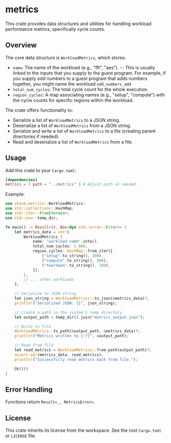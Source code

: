 # metrics

This crate provides data structures and utilities for handling workload performance metrics, specifically cycle counts.

## Overview

The core data structure is `WorkloadMetrics`, which stores:

- `name`: The name of the workload (e.g., "fft", "aes"). -- This is usually linked to the inputs that you supply to the guest program. For example,
   if you supply odd numbers to a guest program that adds numbers together, you might name the workload `odd_numbers_add`
- `total_num_cycles`: The total cycle count for the whole execution.
- `region_cycles`: A map associating names (e.g., "setup", "compute") with the cycle counts for specific regions within the workload.

The crate offers functionality to:

- Serialize a list of `WorkloadMetrics` to a JSON string.
- Deserialize a list of `WorkloadMetrics` from a JSON string.
- Serialize and write a list of `WorkloadMetrics` to a file (creating parent directories if needed).
- Read and deserialize a list of `WorkloadMetrics` from a file.

## Usage

Add this crate to your `Cargo.toml`:

```toml
[dependencies]
metrics = { path = "../metrics" } # Adjust path as needed
```

Example:

```rust
use zkevm_metrics::WorkloadMetrics;
use std::collections::HashMap;
use std::iter::FromIterator;
use std::env::temp_dir;

fn main() -> Result<(), Box<dyn std::error::Error>> {
    let metrics_data = vec![
        WorkloadMetrics {
            name: "workload name".into(),
            total_num_cycles: 1_000,
            region_cycles: HashMap::from_iter([
                ("setup".to_string(), 100),
                ("compute".to_string(), 800),
                ("teardown".to_string(), 100),
            ]),
        },
        // ... other workloads
    ];

    // Serialize to JSON string
    let json_string = WorkloadMetrics::to_json(&metrics_data)?;
    println!("Serialized JSON: {}", json_string);

    // Create a path in the system's temp directory
    let output_path = temp_dir().join("metrics_output.json");

    // Write to file
    WorkloadMetrics::to_path(&output_path, &metrics_data)?;
    println!("Metrics written to {:?}", &output_path);

    // Read from file
    let read_metrics = WorkloadMetrics::from_path(output_path)?;
    assert_eq!(metrics_data, read_metrics);
    println!("Successfully read metrics back from file.");

    Ok(())
}

```

## Error Handling

Functions return `Result<_, MetricsError>`.

## License

This crate inherits its license from the workspace. See the root `Cargo.toml` or `LICENSE` file.
